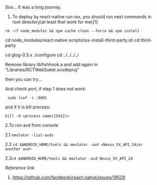 Soo... It was a long journey.

1. To deploy by react-native run-ios, you should run next commands in root directory(at least that work for me)[1]:

`rm -rf node_modules && npm cache clean --force && npm install`

cd node_modules/react-native
scripts/ios-install-third-party.sh
cd third-party

cd glog-0.3.x
./configure
cd ../../../../

Remove library libfishhook.a and add again in “Libraries/RCTWebSoket.xcodeproj”

then you can try...

And check port, if step 1 does not work:

` sudo lsof -i :8081`

and if it is kill process:

`kill -9 <process name(15412)>`

2.To run avd from console

2.1 `emulator -list-avds`

2.2 `cd $ANDROID_HOME/tools && emulator -avd <Nexus_5X_API_24/or another avd>`

2.3`cd $ANDROID_HOME/tools && emulator -avd Nexus_5X_API_24`

_Reference link:_
1. https://github.com/facebook/react-native/issues/19529